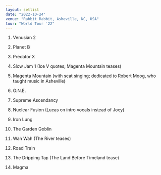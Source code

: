 ```yaml
---
layout: setlist
date: "2022-10-24"
venue: "Rabbit Rabbit, Asheville, NC, USA"
tour: "World Tour '22"
---
```



 1. Venusian 2

 2. Planet B

 3. Predator X

 4. Slow Jam 1
    (Ice V quotes; Magenta Mountain teases)

 5. Magenta Mountain
    (with scat singing; dedicated to Robert Moog, who taught music in Asheville)

 6. O.N.E.

 7. Supreme Ascendancy

 8. Nuclear Fusion
    (Lucas on intro vocals instead of Joey)

 9. Iron Lung

10. The Garden Goblin

11. Wah Wah
    (The River teases)

12. Road Train

13. The Dripping Tap
    (The Land Before Timeland tease)

14. Magma


